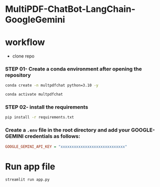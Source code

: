 # MultiPDF-ChatBot-LangChain-GoogleGemini

# workflow
* clone repo

### STEP 01- Create a conda environment after opening the repository
```bash
conda create -n multpdfchat python=3.10 -y
```

```bash
conda activate multpdfchat
```

### STEP 02- install the requirements
```bash
pip install -r requirements.txt
```

### Create a `.env` file in the root directory and add your GOOGLE-GEMINI credentials as follows:

```ini
GOOGLE_GEMINI_API_KEY = "xxxxxxxxxxxxxxxxxxxxxxxxxxxxx"
```

# Run app file 
```bash
streamlit run app.py
```